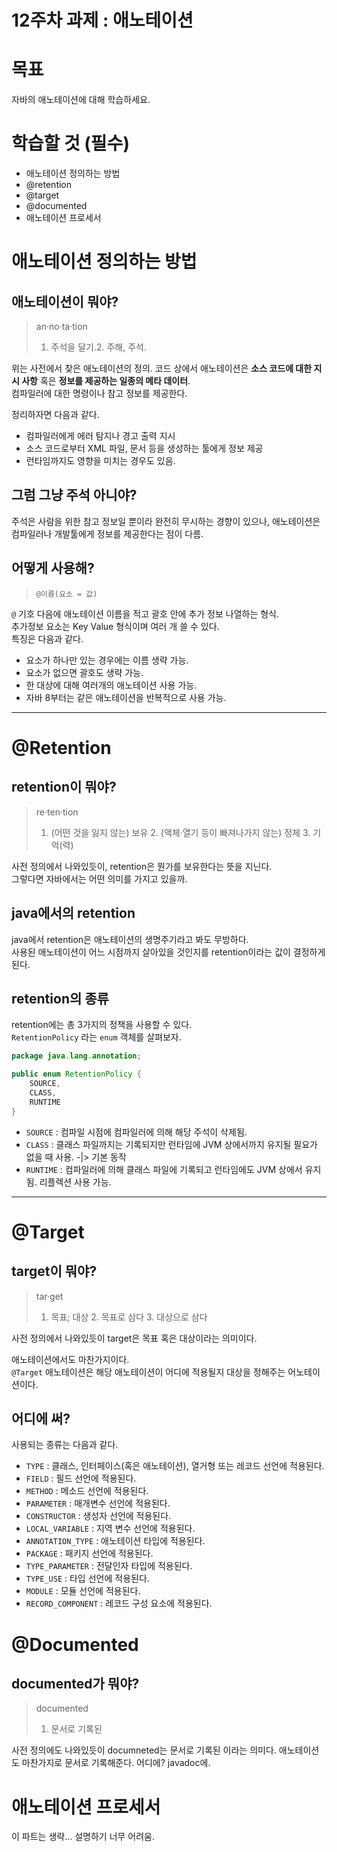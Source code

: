 # 12주차 과제 : 애노테이션

# 목표

자바의 애노테이션에 대해 학습하세요.

# 학습할 것 (필수)

* 애노테이션 정의하는 방법
* @retention
* @target
* @documented
* 애노테이션 프로세서

# 애노테이션 정의하는 방법

애노테이션이 뭐야?
---
> an·no·ta·tion<br/>
> 1. 주석을 달기.2. 주해, 주석.

위는 사전에서 찾은 애노테이션의 정의.
코드 상에서 애노테이션은 **소스 코드에 대한 지시 사항** 혹은 **정보를 제공하는 일종의 메타 데이터**.<br/>
컴파일러에 대한 명령이나 참고 정보를 제공한다.

정리하자면 다음과 같다.

* 컴파일러에게 에러 탐지나 경고 출력 지시
* 소스 코드로부터 XML 파일, 문서 등을 생성하는 툴에게 정보 제공
* 런타임까지도 영향을 미치는 경우도 있음.

그럼 그냥 주석 아니야?
---
주석은 사람을 위한 참고 정보일 뿐이라 완전히 무시하는 경향이 있으나, 애노테이션은 컴파일러나 개발툴에게 정보를 제공한다는 점이 다름.

어떻게 사용해?
---
> `@이름(요소 = 값)`

`@` 기호 다음에 애노테이션 이름을 적고 괄호 안에 추가 정보 나열하는 형식.<br/>
추가정보 요소는 Key Value 형식이며 여러 개 쓸 수 있다.<br/>
특징은 다음과 같다.

* 요소가 하나만 있는 경우에는 이름 생략 가능.
* 요소가 없으면 괄호도 생략 가능.
* 한 대상에 대해 여러개의 애노테이션 사용 가능.
* 자바 8부터는 같은 애노테이션을 반복적으로 사용 가능.

---

# @Retention

retention이 뭐야?
---
> re·ten·tion
> 1. (어떤 것을 잃지 않는) 보유 2. (액체·열기 등이 빠져나가지 않는) 정체 3. 기억(력)

사전 정의에서 나와있듯이, retention은 뭔가를 보유한다는 뜻을 지닌다.<br/>
그렇다면 자바에서는 어떤 의미를 가지고 있을까.

java에서의 retention
---
java에서 retention은 애노테이션의 생명주기라고 봐도 무방하다.<br/>
사용된 애노테이션이 어느 시점까지 살아있을 것인지를 retention이라는 값이 결정하게 된다.<br/>

retention의 종류
---
retention에는 총 3가지의 정책을 사용할 수 있다.<br/>
`RetentionPolicy` 라는 `enum` 객체를 살펴보자.

```java
package java.lang.annotation;

public enum RetentionPolicy {
    SOURCE,
    CLASS,
    RUNTIME
}

```

* `SOURCE` : 컴파일 시점에 컴파일러에 의해 해당 주석이 삭제됨.
* `CLASS` : 클래스 파일까지는 기록되지만 런타임에 JVM 상에서까지 유지될 필요가 없을 때 사용. -|> 기본 동작
* `RUNTIME` : 컴파일러에 의해 클래스 파일에 기록되고 런타임에도 JVM 상에서 유지됨. 리플렉션 사용 가능.

---

# @Target

target이 뭐야?
---
> tar·get
> 1. 목표; 대상 2. 목표로 삼다 3. 대상으로 삼다

사전 정의에서 나와있듯이 target은 목표 혹은 대상이라는 의미이다.

애노테이션에서도 마찬가지이다.<br/>
`@Target` 애노테이션은 해당 애노테이션이 어디에 적용될지 대상을 정해주는 어노테이션이다.

어디에 써?
---
사용되는 종류는 다음과 같다.

* `TYPE` : 클래스, 인터페이스(혹은 애노테이션), 열거형 또는 레코드 선언에 적용된다.
* `FIELD` : 필드 선언에 적용된다.
* `METHOD` : 메소드 선언에 적용된다.
* `PARAMETER` : 매개변수 선언에 적용된다.
* `CONSTRUCTOR` : 생성자 선언에 적용된다.
* `LOCAL_VARIABLE` : 지역 변수 선언에 적용된다.
* `ANNOTATION_TYPE` : 애노테이션 타입에 적용된다.
* `PACKAGE` : 패키지 선언에 적용된다.
* `TYPE_PARAMETER` : 전달인자 타입에 적용된다.
* `TYPE_USE` : 타입 선언에 적용된다.
* `MODULE` : 모듈 선언에 적용된다.
* `RECORD_COMPONENT` : 레코드 구성 요소에 적용된다.

# @Documented

documented가 뭐야?
---
> documented
> 1. 문서로 기록된 

사전 정의에도 나와있듯이 documneted는 문서로 기록된 이라는 의미다.
애노테이션도 마찬가지로 문서로 기록해준다. 어디에? javadoc에.


# 애노테이션 프로세서
이 파트는 생략... 설명하기 너무 어려움.